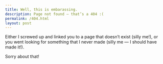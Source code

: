 ```yaml
---
title: Well, this is embarassing.
description: Page not found — that’s a 404 :(
permalink: /404.html
layout: post
---
```


Either I screwed up and linked you to a page that doesn’t exist (silly me!), or you went looking for something that I never made (silly me — I should have made it!).

Sorry about that!
